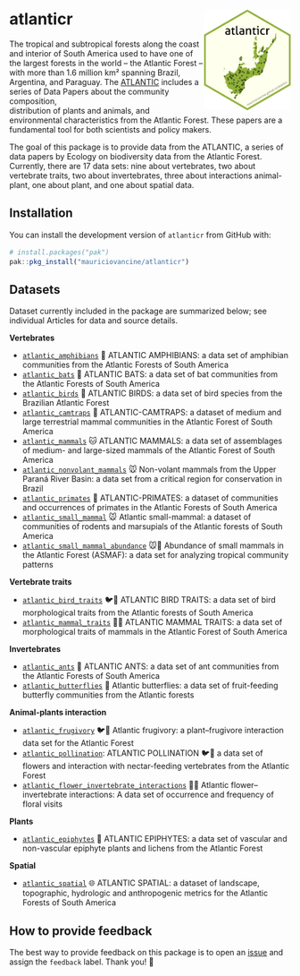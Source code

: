 
# atlanticr <a href='https://lter.github.io/atlanticr/'><img src="hexagon/logo.png" id="home_logo" align="right" height="180"/></a>

The tropical and subtropical forests along the coast and interior of
South America used to have one of the largest forests in the world – the
Atlantic Forest – with more than 1.6 million km² spanning Brazil,
Argentina, and Paraguay. The
[ATLANTIC](https://esajournals.onlinelibrary.wiley.com/doi/toc/10.1002/(ISSN)1939-9170.AtlanticPapers)
includes a series of Data Papers about the community composition,  
distribution of plants and animals, and environmental characteristics
from the Atlantic Forest. These papers are a fundamental tool for both
scientists and policy makers.

The goal of this package is to provide data from the ATLANTIC, a series
of data papers by Ecology on biodiversity data from the Atlantic Forest.
Currently, there are 17 data sets: nine about vertebrates, two about
vertebrate traits, two about invertebrates, three about interactions
animal-plant, one about plant, and one about spatial data.

## Installation

You can install the development version of `atlanticr` from GitHub with:

``` r
# install.packages("pak")
pak::pkg_install("mauriciovancine/atlanticr")
```

## Datasets

Dataset currently included in the package are summarized below; see
individual Articles for data and source details.

**Vertebrates**

- [`atlantic_amphibians`](https://mauriciovancine.github.io/atlanticr/reference/atlantic_amphibians.html)
  :frog: ATLANTIC AMPHIBIANS: a data set of amphibian communities from
  the Atlantic Forests of South America
- [`atlantic_bats`](https://mauriciovancine.github.io/atlanticr/reference/atlantic_bats.html)
  :bat: ATLANTIC BATS: a data set of bat communities from the Atlantic
  Forests of South America
- [`atlantic_birds`](https://mauriciovancine.github.io/atlanticr/reference/atlantic_birds.html)
  :parrot: ATLANTIC BIRDS: a data set of bird species from the Brazilian
  Atlantic Forest
- [`atlantic_camtraps`](https://mauriciovancine.github.io/atlanticr/reference/atlantic_camtraps.html)
  :camera_flash: ATLANTIC-CAMTRAPS: a dataset of medium and large
  terrestrial mammal communities in the Atlantic Forest of South America
- [`atlantic_mammals`](https://mauriciovancine.github.io/atlanticr/reference/atlantic_mammals.html)
  :cat: ATLANTIC MAMMALS: a data set of assemblages of medium- and
  large-sized mammals of the Atlantic Forest of South America
- [`atlantic_nonvolant_mammals`](https://mauriciovancine.github.io/atlanticr/reference/atlantic_nonvolant_mammals.html)
  :mouse: Non-volant mammals from the Upper Paraná River Basin: a data
  set from a critical region for conservation in Brazil
- [`atlantic_primates`](https://mauriciovancine.github.io/atlanticr/reference/atlantic_primates.html)
  :monkey: ATLANTIC-PRIMATES: a dataset of communities and occurrences
  of primates in the Atlantic Forests of South America
- [`atlantic_small_mammal`](https://mauriciovancine.github.io/atlanticr/reference/atlantic_small_mammal.html)
  :mouse: Atlantic small-mammal: a dataset of communities of rodents and
  marsupials of the Atlantic forests of South America
- [`atlantic_small_mammal_abundance`](https://mauriciovancine.github.io/atlanticr/reference/atlantic_small_mammal_abundance.html)
  :mouse::1234: Abundance of small mammals in the Atlantic Forest
  (ASMAF): a data set for analyzing tropical community patterns

**Vertebrate traits**

- [`atlantic_bird_traits`](https://mauriciovancine.github.io/atlanticr/reference/atlantic_bird_traits.html)
  :bird::straight_ruler: ATLANTIC BIRD TRAITS: a data set of bird
  morphological traits from the Atlantic forests of South America
- [`atlantic_mammal_traits`](https://mauriciovancine.github.io/atlanticr/reference/atlantic_mammal_traits.html)
  :straight_ruler::bat: ATLANTIC MAMMAL TRAITS: a data set of
  morphological traits of mammals in the Atlantic Forest of South
  America

**Invertebrates**

- [`atlantic_ants`](https://mauriciovancine.github.io/atlanticr/reference/atlantic_ants.html)
  :ant: ATLANTIC ANTS: a data set of ant communities from the Atlantic
  Forests of South America
- [`atlantic_butterflies`](https://mauriciovancine.github.io/atlanticr/reference/atlantic_butterflies.html)
  :butterfly: Atlantic butterflies: a data set of fruit-feeding
  butterfly communities from the Atlantic forests

**Animal-plants interaction**

- [`atlantic_frugivory`](https://mauriciovancine.github.io/atlanticr/reference/atlantic_frugivory.html)
  :bird::cherries: Atlantic frugivory: a plant–frugivore interaction
  data set for the Atlantic Forest
- [`atlantic_pollination`](https://mauriciovancine.github.io/atlanticr/reference/atlantic_pollination.html):
  ATLANTIC POLLINATION :bird::hibiscus: a data set of flowers and
  interaction with nectar-feeding vertebrates from the Atlantic Forest
- [`atlantic_flower_invertebrate_interactions`](https://mauriciovancine.github.io/atlanticr/reference/atlantic_flower_invertebrate_interactions.html)
  :bee::white_flower: Atlantic flower–invertebrate interactions: A data
  set of occurrence and frequency of floral visits

**Plants**

- [`atlantic_epiphytes`](https://mauriciovancine.github.io/atlanticr/reference/atlantic_epiphytes.html)
  :seedling: ATLANTIC EPIPHYTES: a data set of vascular and non-vascular
  epiphyte plants and lichens from the Atlantic Forest

**Spatial**

- [`atlantic_spatial`](https://mauriciovancine.github.io/atlanticr/reference/atlantic_spatial.html)
  :globe_with_meridians: ATLANTIC SPATIAL: a dataset of landscape,
  topographic, hydrologic and anthropogenic metrics for the Atlantic
  Forests of South America

## How to provide feedback

The best way to provide feedback on this package is to open an
[issue](https://github.com/mauriciovancine/atlanticr/issues) and assign
the `feedback` label. Thank you! :raised_hands:
